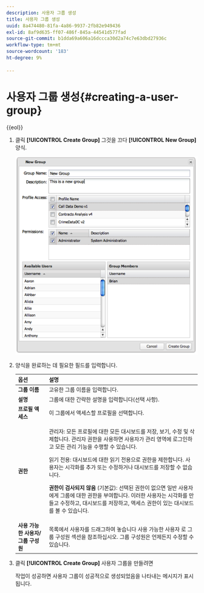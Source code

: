 ```yaml
---
description: 사용자 그룹 생성
title: 사용자 그룹 생성
uuid: 8a474480-81fa-4a86-9937-2fb82e949436
exl-id: 8af9d635-ff07-486f-845a-44541d577fad
source-git-commit: b1dda69a606a16dccca30d2a74c7e63dbd27936c
workflow-type: tm+mt
source-wordcount: '183'
ht-degree: 9%

---
```


# 사용자 그룹 생성{#creating-a-user-group}

{{eol}}

1. 클릭 **[!UICONTROL Create Group]** 그것을 끄다 **[!UICONTROL New Group]** 양식.

   ![](assets/create_user_group.png)

1. 양식을 완료하는 데 필요한 필드를 입력합니다.

   <table id="choicetable_3AE53AAC8A07471394EA993917B6AE33"> 
    <thead class="chhead sthead"> 
    <th class="choptionhd"> 옵션</th> 
    <th class="chdeschd"> 설명</th> 
    </thead> 
    <tr class="chrow strow"> 
    <td class="choption"><strong>그룹 이름</strong></td> 
    <td class="chdesc stentry"> 고유한 그룹 이름을 입력합니다.</td> 
    </tr> 
    <tr class="chrow strow"> 
    <td class="choption"><strong>설명</strong></td> 
    <td class="chdesc stentry"> 그룹에 대한 간략한 설명을 입력합니다(선택 사항).</td> 
    </tr> 
    <tr class="chrow strow"> 
    <td class="choption"><strong>프로필 액세스</strong></td> 
    <td class="chdesc stentry"> 이 그룹에서 액세스할 프로필을 선택합니다.</td> 
    </tr> 
    <tr class="chrow strow"> 
    <td class="choption"><strong>권한</strong></td> 
    <td class="chdesc stentry"> <p> <span class="uicontrol"> 관리자</span>: 모든 프로필에 대한 모든 대시보드를 저장, 보기, 수정 및 삭제합니다. 관리자 권한을 사용하면 사용자가 관리 영역에 로그인하고 모든 관리 기능을 수행할 수 있습니다. </p> <p> <span class="uicontrol"> 읽기 전용</span>: 대시보드에 대한 읽기 전용으로 권한을 제한합니다. 사용자는 시각화를 추가 또는 수정하거나 대시보드를 저장할 수 없습니다. </p> <p> <b>권한이 검사되지 않음 </b>(기본값): 선택된 권한이 없으면 일반 사용자에게 그룹에 대한 권한을 부여합니다. 이러한 사용자는 시각화를 만들고 수정하고, 대시보드를 저장하고, 액세스 권한이 있는 대시보드를 볼 수 있습니다. </p> </td> 
    </tr> 
    <tr class="chrow strow"> 
    <td class="choption"><strong>사용 가능한 사용자/그룹 구성원</strong></td> 
    <td class="chdesc stentry">목록에서 사용자를 드래그하여 놓습니다 <span class="uicontrol"> 사용 가능한 사용자</span> 로 <span class="uicontrol"> 그룹 구성원 </span>섹션을 참조하십시오. 그룹 구성원은 언제든지 수정할 수 있습니다. </td> 
    </tr> 
    </table>

1. 클릭 **[!UICONTROL Create Group]** 사용자 그룹을 만들려면

   작업이 성공하면 사용자 그룹이 성공적으로 생성되었음을 나타내는 메시지가 표시됩니다.
